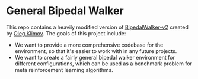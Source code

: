 # General Bipedal Walker

This repo contains a heavily modified version of [BipedalWalker-v2](https://gym.openai.com/envs/BipedalWalker-v2/) created by [Oleg Klimov](https://github.com/olegklimov). The goals of this project include:
- We want to provide a more comprehensive codebase for the environment, so that it's easier to work with in any future projects.
- We want to create a fairly general bipedal walker environment for different configurations, which can be used as a benchmark problem for meta reinforcement learning algorithms.

